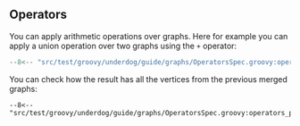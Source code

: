 ## Operators

You can apply arithmetic operations over graphs. Here for example you can apply a union operation over two graphs using the `+` operator:

```groovy title="merging graphs"
--8<-- "src/test/groovy/underdog/guide/graphs/OperatorsSpec.groovy:operators_plus"
```

You can check how the result has all the vertices from the previous merged graphs:

```shell title="output"
--8<-- "src/test/groovy/underdog/guide/graphs/OperatorsSpec.groovy:operators_plus_result"
```